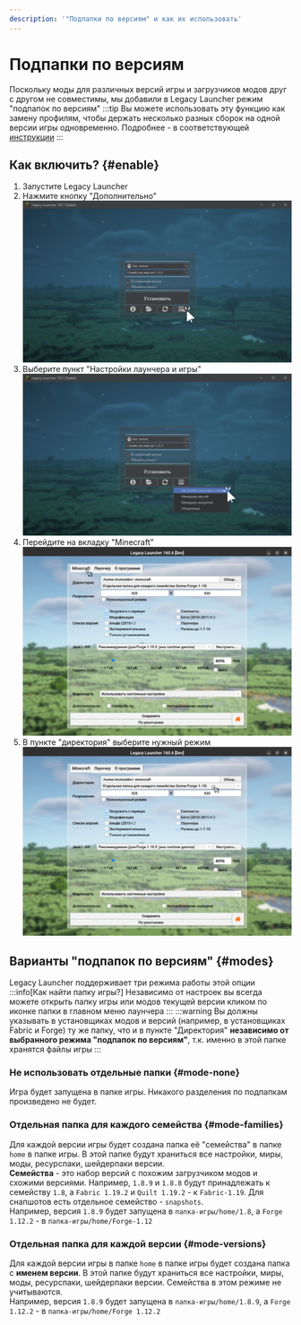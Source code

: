 ```yaml
---
description: '"Подпапки по версиям" и как их использовать'
---
```

# Подпапки по версиям
Поскольку моды для различных версий игры и загрузчиков модов друг с другом не совместимы, мы добавили в Legacy Launcher режим "подпапок по версиям"
:::tip
Вы можете использовать эту функцию как замену профилям, чтобы держать несколько разных сборок на одной версии игры одновременно. Подробнее - в соответствующей [инструкции](../faq/custom-versions)
:::

## Как включить? {#enable}
1. Запустите Legacy Launcher
2. Нажмите кнопку "Дополнительно"
    ![Выберите кнопку с тремя полосками](./img/menu-open.png)
3. Выберите пункт "Настройки лаунчера и игры"
    ![Выберите пункт "Настройки лаунчера и игры"](./img/preferences-button.png)
4. Перейдите на вкладку "Minecraft"
    ![Перейдите на вкладку "Minecraft"](./img/minecraft-select.png)
5. В пункте "директория" выберите нужный режим
    ![В пункте "директория" выберите нужный режим](./img/subfolders.png)

## Варианты "подпапок по версиям" {#modes}
Legacy Launcher поддерживает три режима работы этой опции
:::info[Как найти папку игры?]
Независимо от настроек вы всегда можете открыть папку игры или модов текущей версии кликом по иконке папки в главном меню лаунчера
:::
:::warning
Вы должны указывать в установщиках модов и версий (например, в установщиках Fabric и Forge) ту же папку, что и в пункте "Директория" **независимо от выбранного режима "подпапок по версиям"**, т.к. именно в этой папке хранятся файлы игры
:::

### Не использовать отдельные папки {#mode-none}
Игра будет запущена в папке игры. Никакого разделения по подпапкам произведено не будет.

### Отдельная папка для каждого семейства {#mode-families}
Для каждой версии игры будет создана папка её "семейства" в папке `home` в папке игры. В этой папке будут храниться все настройки, миры, моды, ресурспаки, шейдерпаки версии.  
**Семейства** - это набор версий с похожим загрузчиком модов и схожими версиями. Например, `1.8.9` и `1.8.8` будут принадлежать к семейству `1.8`, а `Fabric 1.19.2` и `Quilt 1.19.2` - к `Fabric-1.19`. Для снапшотов есть отдельное семейство - `snapshots`.  
Например, версия `1.8.9` будет запущена в `папка-игры/home/1.8`, а `Forge 1.12.2` - в `папка-игры/home/Forge-1.12`

### Отдельная папка для каждой версии {#mode-versions}
Для каждой версии игры в папке `home` в папке игры будет создана папка с **именем версии**. В этой папке будут храниться все настройки, миры, моды, ресурспаки, шейдерпаки версии. Семейства в этом режиме не учитываются.  
Например, версия `1.8.9` будет запущена в `папка-игры/home/1.8.9`, а `Forge 1.12.2` - в `папка-игры/home/Forge 1.12.2`